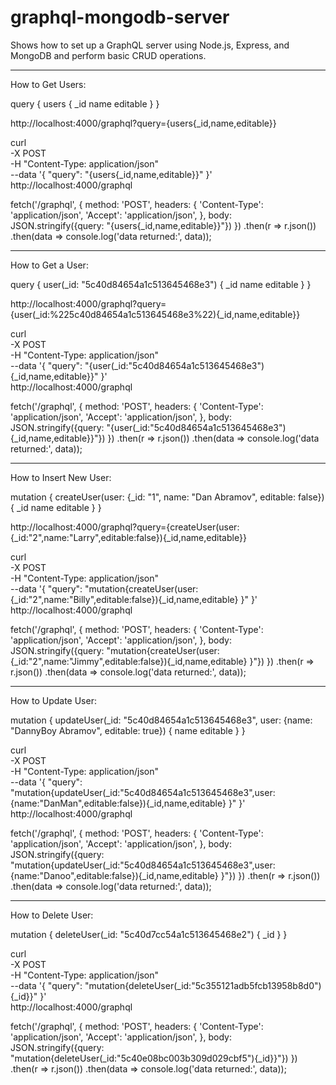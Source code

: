 # graphql-mongodb-server
Shows how to set up a GraphQL server using Node.js, Express, and MongoDB and perform basic CRUD operations.


---------------------------------------------------------------------------------------------------------------
How to Get Users:

query {
  users {
    _id
    name
    editable
  }
}


http://localhost:4000/graphql?query={users{_id,name,editable}}


curl \
  -X POST \
  -H "Content-Type: application/json" \
  --data '{ "query": "{users{_id,name,editable}}" }' \
  http://localhost:4000/graphql


fetch('/graphql', {
  method: 'POST',
  headers: {
    'Content-Type': 'application/json',
    'Accept': 'application/json',
  },
  body: JSON.stringify({query: "{users{_id,name,editable}}"})
})
  .then(r => r.json())
  .then(data => console.log('data returned:', data));

---------------------------------------------------------------------------------------------------------------

How to Get a User:

query {
  user(_id: "5c40d84654a1c513645468e3") {
    _id
    name
    editable
  }
}


http://localhost:4000/graphql?query={user(_id:%225c40d84654a1c513645468e3%22){_id,name,editable}}


curl \
  -X POST \
  -H "Content-Type: application/json" \
  --data '{ "query": "{user(_id:\"5c40d84654a1c513645468e3\"){_id,name,editable}}" }' \
  http://localhost:4000/graphql


fetch('/graphql', {
  method: 'POST',
  headers: {
    'Content-Type': 'application/json',
    'Accept': 'application/json',
  },
  body: JSON.stringify({query: "{user(_id:\"5c40d84654a1c513645468e3\"){_id,name,editable}}"})
})
  .then(r => r.json())
  .then(data => console.log('data returned:', data));

---------------------------------------------------------------------------------------------------------------

How to Insert New User:

mutation {
  createUser(user: {_id: "1", name: "Dan Abramov", editable: false}) {
    _id
    name
    editable
  }
}


http://localhost:4000/graphql?query={createUser(user:{_id:"2",name:"Larry",editable:false}){_id,name,editable}}


curl \
  -X POST \
  -H "Content-Type: application/json" \
  --data '{ "query": "mutation{createUser(user:{_id:\"2\",name:\"Billy\",editable:false}){_id,name,editable} }" }' \
  http://localhost:4000/graphql


fetch('/graphql', {
  method: 'POST',
  headers: {
    'Content-Type': 'application/json',
    'Accept': 'application/json',
  },
  body: JSON.stringify({query: "mutation{createUser(user:{_id:\"2\",name:\"Jimmy\",editable:false}){_id,name,editable} }"})
})
  .then(r => r.json())
  .then(data => console.log('data returned:', data));

---------------------------------------------------------------------------------------------------------------

How to Update User:

mutation {
  updateUser(_id: "5c40d84654a1c513645468e3", user: {name: "DannyBoy Abramov", editable: true}) {
    name
    editable
  }
}

curl \
  -X POST \
  -H "Content-Type: application/json" \
  --data '{ "query": "mutation{updateUser(_id:\"5c40d84654a1c513645468e3\",user:{name:\"DanMan\",editable:false}){_id,name,editable} }" }' \
  http://localhost:4000/graphql


fetch('/graphql', {
  method: 'POST',
  headers: {
    'Content-Type': 'application/json',
    'Accept': 'application/json',
  },
  body: JSON.stringify({query: "mutation{updateUser(_id:\"5c40d84654a1c513645468e3\",user:{name:\"Danoo\",editable:false}){_id,name,editable} }"})
})
  .then(r => r.json())
  .then(data => console.log('data returned:', data));

---------------------------------------------------------------------------------------------------------------

How to Delete User:

mutation {
  deleteUser(_id: "5c40d7cc54a1c513645468e2") {
    _id
  }
}


curl \
  -X POST \
  -H "Content-Type: application/json" \
  --data '{ "query": "mutation{deleteUser(_id:\"5c355121adb5fcb13958b8d0\"){_id}}" }' \
  http://localhost:4000/graphql


fetch('/graphql', {
  method: 'POST',
  headers: {
    'Content-Type': 'application/json',
    'Accept': 'application/json',
  },
  body: JSON.stringify({query: "mutation{deleteUser(_id:\"5c40e08bc003b309d029cbf5\"){_id}}"})
})
  .then(r => r.json())
  .then(data => console.log('data returned:', data));  